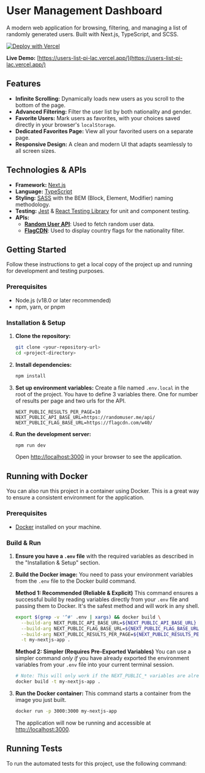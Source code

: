 # User Management Dashboard

A modern web application for browsing, filtering, and managing a list of randomly generated users. Built with Next.js, TypeScript, and SCSS.

[![Deploy with Vercel](https://vercel.com/button)](https://users-list-pi-lac.vercel.app/)

**Live Demo:** [https://users-list-pi-lac.vercel.app/](https://users-list-pi-lac.vercel.app/)

## Features

-   **Infinite Scrolling:** Dynamically loads new users as you scroll to the bottom of the page.
-   **Advanced Filtering:** Filter the user list by both nationality and gender.
-   **Favorite Users:** Mark users as favorites, with your choices saved directly in your browser's `localStorage`.
-   **Dedicated Favorites Page:** View all your favorited users on a separate page.
-   **Responsive Design:** A clean and modern UI that adapts seamlessly to all screen sizes.

## Technologies & APIs

-   **Framework:** [Next.js](https://nextjs.org/)
-   **Language:** [TypeScript](https://www.typescriptlang.org/)
-   **Styling:** [SASS](https://sass-lang.com/) with the BEM (Block, Element, Modifier) naming methodology.
-   **Testing:** [Jest](https://jestjs.io/) & [React Testing Library](https://testing-library.com/docs/react-testing-library/intro/) for unit and component testing.
-   **APIs:**
    -   [**Random User API**](https://randomuser.me/): Used to fetch random user data.
    -   [**FlagCDN**](https://flagcdn.com/): Used to display country flags for the nationality filter.

## Getting Started

Follow these instructions to get a local copy of the project up and running for development and testing purposes.

### Prerequisites

-   Node.js (v18.0 or later recommended)
-   npm, yarn, or pnpm

### Installation & Setup

1.  **Clone the repository:**
    ```bash
    git clone <your-repository-url>
    cd <project-directory>
    ```

2.  **Install dependencies:**
    ```bash
    npm install
    ```

3.  **Set up environment variables:**
    Create a file named `.env.local` in the root of the project. You have to define 3 variables there. One for number of results per page and two urls for the API.
    ```
    NEXT_PUBLIC_RESULTS_PER_PAGE=10
    NEXT_PUBLIC_API_BASE_URL=https://randomuser.me/api/
    NEXT_PUBLIC_FLAG_BASE_URL=https://flagcdn.com/w40/
    ```

4.  **Run the development server:**
    ```bash
    npm run dev
    ```
    Open [http://localhost:3000](http://localhost:3000) in your browser to see the application.

## Running with Docker

You can also run this project in a container using Docker. This is a great way to ensure a consistent environment for the application.

### Prerequisites

-   [Docker](https://docs.docker.com/engine/install/) installed on your machine.

### Build & Run

1.  **Ensure you have a `.env` file** with the required variables as described in the "Installation & Setup" section.

2.  **Build the Docker image:**
    You need to pass your environment variables from the `.env` file to the Docker build command.

    **Method 1: Recommended (Reliable & Explicit)**
    This command ensures a successful build by reading variables directly from your `.env` file and passing them to Docker. It's the safest method and will work in any shell.
    ```bash
    export $(grep -v '^#' .env | xargs) && docker build \
      --build-arg NEXT_PUBLIC_API_BASE_URL=${NEXT_PUBLIC_API_BASE_URL} \
      --build-arg NEXT_PUBLIC_FLAG_BASE_URL=${NEXT_PUBLIC_FLAG_BASE_URL} \
      --build-arg NEXT_PUBLIC_RESULTS_PER_PAGE=${NEXT_PUBLIC_RESULTS_PER_PAGE} \
      -t my-nextjs-app .
    ```

    **Method 2: Simpler (Requires Pre-Exported Variables)**
    You can use a simpler command *only if* you have already exported the environment variables from your `.env` file into your current terminal session.
    ```bash
    # Note: This will only work if the NEXT_PUBLIC_* variables are already in your environment!
    docker build -t my-nextjs-app .
    ```

3.  **Run the Docker container:**
    This command starts a container from the image you just built.

    ```bash
    docker run -p 3000:3000 my-nextjs-app
    ```

    The application will now be running and accessible at [http://localhost:3000](http://localhost:3000).

## Running Tests

To run the automated tests for this project, use the following command:
